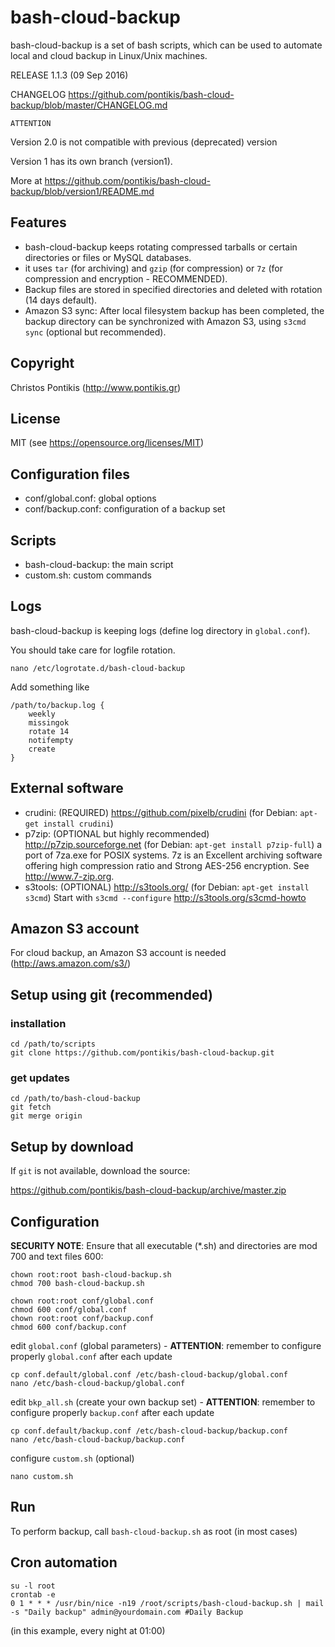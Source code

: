 bash-cloud-backup
=================

bash-cloud-backup is a set of bash scripts, which can be used to automate local and cloud backup in Linux/Unix machines.

RELEASE 1.1.3 (09 Sep 2016)

CHANGELOG https://github.com/pontikis/bash-cloud-backup/blob/master/CHANGELOG.md

    ATTENTION

Version 2.0 is not compatible with previous (deprecated) version

Version 1 has its own branch (version1).

More at https://github.com/pontikis/bash-cloud-backup/blob/version1/README.md

Features
--------

* bash-cloud-backup keeps rotating compressed tarballs or certain directories or files or MySQL databases.
* it uses ``tar`` (for archiving) and ``gzip`` (for compression) or ``7z`` (for compression and encryption - RECOMMENDED).
* Backup files are stored in specified directories and deleted with rotation (14 days default).
* Amazon S3 sync: After local filesystem backup has been completed, the backup directory can be synchronized with Amazon S3, using ``s3cmd sync`` (optional but recommended).

Copyright
---------
Christos Pontikis (http://www.pontikis.gr)

License
-------
MIT (see https://opensource.org/licenses/MIT)

Configuration files
-------------------

* conf/global.conf: global options
* conf/backup.conf: configuration of a backup set

Scripts
-------

* bash-cloud-backup: the main script
* custom.sh: custom commands

Logs
----
bash-cloud-backup is keeping logs (define log directory in ``global.conf``).

You should take care for logfile rotation.

    nano /etc/logrotate.d/bash-cloud-backup
    
Add something like
    
    /path/to/backup.log {
        weekly
        missingok
        rotate 14
        notifempty
        create
    }


External software
-----------------

* crudini: (REQUIRED) https://github.com/pixelb/crudini (for Debian: ``apt-get install crudini``)
* p7zip: (OPTIONAL but highly recommended) http://p7zip.sourceforge.net (for Debian: ``apt-get install p7zip-full``) a port of 7za.exe for POSIX systems. 7z is an Excellent archiving software offering high compression ratio and Strong AES-256 encryption. See http://www.7-zip.org.
* s3tools: (OPTIONAL) http://s3tools.org/ (for Debian: ``apt-get install s3cmd``) Start with ``s3cmd --configure``  http://s3tools.org/s3cmd-howto


Amazon S3 account
-----------------

For cloud backup, an Amazon S3 account is needed (http://aws.amazon.com/s3/)

Setup using git (recommended)
-----------------------------
### installation
    cd /path/to/scripts
    git clone https://github.com/pontikis/bash-cloud-backup.git

### get updates
    cd /path/to/bash-cloud-backup
    git fetch
    git merge origin

Setup by download
-----------------

If ``git`` is not available, download the source:

https://github.com/pontikis/bash-cloud-backup/archive/master.zip

Configuration
-------------

**SECURITY NOTE**: Ensure that all executable (*.sh) and directories are mod 700 and text files 600:

    chown root:root bash-cloud-backup.sh
    chmod 700 bash-cloud-backup.sh
    
    chown root:root conf/global.conf
    chmod 600 conf/global.conf
    chown root:root conf/backup.conf
    chmod 600 conf/backup.conf

edit ``global.conf`` (global parameters) - **ATTENTION**: remember to configure properly ``global.conf`` after each update

    cp conf.default/global.conf /etc/bash-cloud-backup/global.conf
    nano /etc/bash-cloud-backup/global.conf
    
edit ``bkp_all.sh`` (create your own backup set) - **ATTENTION**: remember to configure properly ``backup.conf`` after each update

    cp conf.default/backup.conf /etc/bash-cloud-backup/backup.conf
    nano /etc/bash-cloud-backup/backup.conf

configure ``custom.sh`` (optional)

    nano custom.sh

Run
---

To perform backup, call ``bash-cloud-backup.sh`` as root (in most cases)


Cron automation
---------------

    su -l root
    crontab -e
    0 1 * * * /usr/bin/nice -n19 /root/scripts/bash-cloud-backup.sh | mail -s "Daily backup" admin@yourdomain.com #Daily Backup

(in this example, every night at 01:00)